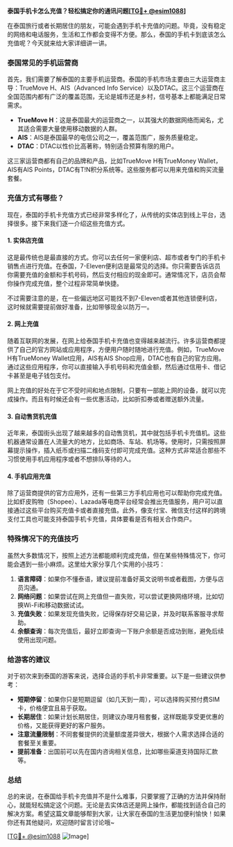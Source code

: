 **泰国手机卡怎么充值？轻松搞定你的通讯问题[[TG💪+ @esim1088](https://t.me/s/esim1088)]**

在泰国旅行或者长期居住的朋友，可能会遇到手机卡充值的问题。毕竟，没有稳定的网络和电话服务，生活和工作都会变得不方便。那么，泰国的手机卡到底该怎么充值呢？今天就来给大家详细讲一讲。

### 泰国常见的手机运营商

首先，我们需要了解泰国的主要手机运营商。泰国的手机市场主要由三大运营商主导：TrueMove H、AIS（Advanced Info Service）以及DTAC。这三个运营商在全国范围内都有广泛的覆盖范围，无论是城市还是乡村，信号基本上都能满足日常需求。

- **TrueMove H**：这是泰国最大的运营商之一，以其强大的数据网络而闻名，尤其适合需要大量使用移动数据的人群。
- **AIS**：AIS是泰国最早的电信公司之一，覆盖范围广，服务质量稳定。
- **DTAC**：DTAC以性价比高著称，特别适合预算有限的用户。

这三家运营商都有自己的品牌和产品，比如TrueMove H有TrueMoney Wallet，AIS有AIS Points，DTAC有T!N积分系统等。这些服务都可以用来充值和购买流量套餐。

### 充值方式有哪些？

现在，泰国的手机卡充值方式已经非常多样化了，从传统的实体店到线上平台，选择很多。接下来我们逐一介绍这些充值方式。

#### 1. 实体店充值

这是最传统也是最直接的方式。你可以去任何一家便利店、超市或者专门的手机卡销售点进行充值。在泰国，7-Eleven便利店是最常见的选择。你只需要告诉店员你需要充值的金额和手机号码，然后支付相应的现金即可。通常情况下，店员会帮你操作完成充值，整个过程非常简单快捷。

不过需要注意的是，在一些偏远地区可能找不到7-Eleven或者其他连锁便利店，这时候就需要提前做好准备，比如带够现金以防万一。

#### 2. 网上充值

随着互联网的发展，在网上给泰国手机卡充值也变得越来越流行。许多运营商都提供了自己的官方网站或应用程序，方便用户随时随地进行充值。例如，TrueMove H有TrueMoney Wallet应用，AIS有AIS Shop应用，DTAC也有自己的官方应用。通过这些应用程序，你可以直接输入手机号码和充值金额，然后通过信用卡、借记卡甚至是电子钱包支付。

网上充值的好处在于它不受时间和地点限制，只要有一部能上网的设备，就可以完成操作。而且有时候还会有一些优惠活动，比如折扣券或者赠送额外流量。

#### 3. 自动售货机充值

近年来，泰国街头出现了越来越多的自动售货机，其中就包括手机卡充值机。这些机器通常设置在人流量大的地方，比如商场、车站、机场等。使用时，只需按照屏幕提示操作，插入纸币或扫描二维码支付即可完成充值。这种方式非常适合那些不习惯使用手机应用程序或者不想排队等待的人。

#### 4. 手机应用充值

除了运营商提供的官方应用外，还有一些第三方手机应用也可以帮助你完成充值。比如虾皮购物（Shopee）、Lazada等电商平台经常会推出充值服务，用户可以直接通过这些平台购买充值卡或者直接充值。此外，像支付宝、微信支付这样的跨境支付工具也可能支持泰国手机卡充值，具体要看是否有相关合作商户。

### 特殊情况下的充值技巧

虽然大多数情况下，按照上述方法都能顺利完成充值，但在某些特殊情况下，你可能会遇到一些小麻烦。这里给大家分享几个实用的小技巧：

1. **语言障碍**：如果你不懂泰语，建议提前准备好英文说明书或者截图，方便与店员沟通。
2. **网络问题**：如果尝试在网上充值但一直失败，可以尝试更换网络环境，比如切换Wi-Fi和移动数据试试。
3. **充值失败**：如果发现充值失败，记得保存好交易记录，并及时联系客服寻求帮助。
4. **余额查询**：每次充值后，最好立即查询一下账户余额是否成功到账，避免后续使用出现问题。

### 给游客的建议

对于初次来到泰国的游客来说，选择合适的手机卡非常重要。以下是一些建议供参考：

- **短期停留**：如果你只是短期逗留（如几天到一周），可以选择购买预付费SIM卡，价格便宜且易于获取。
- **长期居住**：如果计划长期居住，则建议办理月租套餐，这样既能享受更优惠的价格，又能获得更好的客户服务。
- **注意流量限制**：不同套餐提供的流量额度差异很大，根据个人需求选择合适的套餐至关重要。
- **提前准备**：出国前可以先在国内咨询相关信息，比如哪些渠道支持国际汇款等。

### 总结

总的来说，在泰国给手机卡充值并不是什么难事，只要掌握了正确的方法并保持耐心，就能轻松搞定这个问题。无论是去实体店还是网上操作，都能找到适合自己的解决方案。希望这篇文章能够帮到大家，让大家在泰国的生活更加便利愉快！如果你还有其他疑问，欢迎随时留言讨论哦~

[[TG💪+ @esim1088](https://t.me/s/esim1088) ![Image](https://i.postimg.cc/4NQfJmqS/Snipaste-2025-05-13-00-14-12.png)]